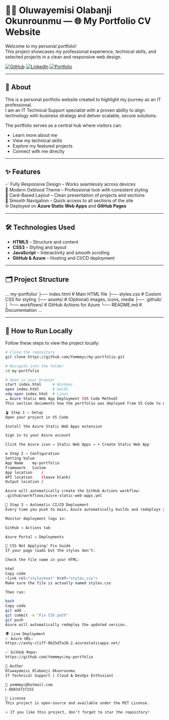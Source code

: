 # 🧑‍💼 Oluwayemisi Olabanji Okunrounmu — 🌐 My Portfolio CV Website

Welcome to my personal portfolio!  
This project showcases my professional experience, technical skills, and selected projects in a clean and responsive web design.

[![GitHub](https://img.shields.io/badge/GitHub-000000?style=for-the-badge&logo=github&logoColor=white)](https://github.com/Yemmmyc)
[![LinkedIn](https://img.shields.io/badge/LinkedIn-0A66C2?style=for-the-badge&logo=linkedin&logoColor=white)](https://www.linkedin.com/in/oluwayemisi-okunrounmu-13936a18)
[![Portfolio](https://img.shields.io/badge/Portfolio-FF4088?style=for-the-badge&logo=vercel&logoColor=white)](https://yemmmyc.github.io/my-portfolio/)

---

## 🧭 About
This is a personal portfolio website created to highlight my journey as an IT professional.  
I am an IT Technical Support specialist with a proven ability to align technology with business strategy and deliver scalable, secure solutions.

The portfolio serves as a central hub where visitors can:
- Learn more about me  
- View my technical skills  
- Explore my featured projects  
- Connect with me directly  

---

## ✨ Features

✅ Fully Responsive Design – Works seamlessly across devices  
🎨 Modern Oxblood Theme – Professional look with consistent styling  
🧱 Card-Based Layout – Clean presentation of projects and sections  
🧭 Smooth Navigation – Quick access to all sections of the site  
🌐 Deployed on **Azure Static Web Apps** and **GitHub Pages**  

---

## 🛠️ Technologies Used
- **HTML5** – Structure and content  
- **CSS3** – Styling and layout  
- **JavaScript** – Interactivity and smooth scrolling  
- **GitHub & Azure** – Hosting and CI/CD deployment  

---

## 🗂 Project Structure
...
my-portfolio/
├── index.html # Main HTML file
├── styles.css # Custom CSS for styling
├── assets/ # (Optional) images, icons, media
├── .github/
│ └── workflows/ # GitHub Actions for Azure
└── README.md # Documentation
...

---

## 🚀 How to Run Locally
Follow these steps to view the project locally:

```bash
# Clone the repository
git clone https://github.com/Yemmmyc/my-portfolio.git

# Navigate into the folder
cd my-portfolio

# Open in your browser
start index.html     # Windows
open index.html      # macOS
xdg-open index.html  # Linux
☁️ Azure Static Web App Deployment (VS Code Method)
This section documents how the portfolio was deployed from VS Code to Azure Static Web Apps using GitHub Actions.

🪴 Step 1 — Setup
Open your project in VS Code

Install the Azure Static Web Apps extension

Sign in to your Azure account

Click the Azure icon → Static Web Apps → + Create Static Web App

⚙️ Step 2 — Configuration
Setting	Value
App Name	my-portfolio
Framework	Custom
App location	/
API location	(leave blank)
Output location	/

Azure will automatically create the GitHub Actions workflow:
.github/workflows/azure-static-web-apps.yml

🔁 Step 3 — Automatic CI/CD Deployment
Every time you push to main, Azure automatically builds and redeploys your site.

Monitor deployment logs in:

GitHub → Actions tab

Azure Portal → Deployments

🎨 CSS Not Applying? Fix Guide
If your page loads but the styles don’t:

Check the file name in your HTML:

html
Copy code
<link rel="stylesheet" href="styles.css">
Make sure the file is actually named styles.css

Then run:

bash
Copy code
git add .
git commit -m "Fix CSS path"
git push
Azure will automatically redeploy the updated version.

🌍 Live Deployment
✅ Azure URL:
https://ashy-cliff-0b25d7a10.2.azurestaticapps.net/

✅ GitHub Repo:
https://github.com/Yemmmyc/my-portfolio

👤 Author
Oluwayemisi Olabanji Okunrounmu
IT Technical Support | Cloud & DevOps Enthusiast

📧 yemmmyc@hotmail.com
📞 08034737155

📝 License
This project is open-source and available under the MIT License.

⭐️ If you like this project, don’t forget to star the repository!